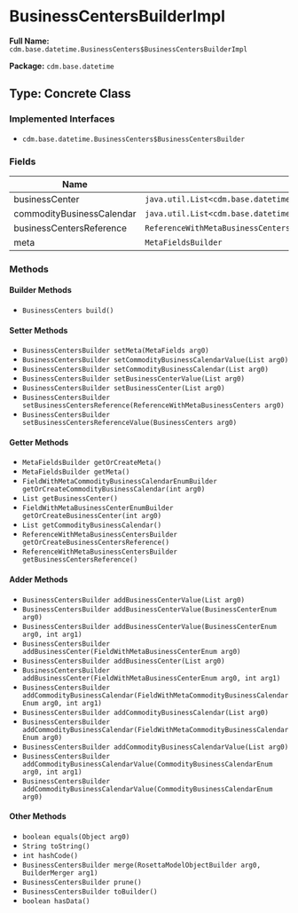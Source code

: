 # BusinessCentersBuilderImpl

**Full Name:** `cdm.base.datetime.BusinessCenters$BusinessCentersBuilderImpl`

**Package:** `cdm.base.datetime`

## Type: Concrete Class

### Implemented Interfaces

- `cdm.base.datetime.BusinessCenters$BusinessCentersBuilder`

### Fields

| Name | Type | Description |
|------|------|-------------|
| businessCenter | `java.util.List<cdm.base.datetime.metafields.FieldWithMetaBusinessCenterEnum$FieldWithMetaBusinessCenterEnumBuilder>` |  |
| commodityBusinessCalendar | `java.util.List<cdm.base.datetime.metafields.FieldWithMetaCommodityBusinessCalendarEnum$FieldWithMetaCommodityBusinessCalendarEnumBuilder>` |  |
| businessCentersReference | `ReferenceWithMetaBusinessCentersBuilder` |  |
| meta | `MetaFieldsBuilder` |  |

### Methods

#### Builder Methods

- `BusinessCenters build()`

#### Setter Methods

- `BusinessCentersBuilder setMeta(MetaFields arg0)`
- `BusinessCentersBuilder setCommodityBusinessCalendarValue(List arg0)`
- `BusinessCentersBuilder setCommodityBusinessCalendar(List arg0)`
- `BusinessCentersBuilder setBusinessCenterValue(List arg0)`
- `BusinessCentersBuilder setBusinessCenter(List arg0)`
- `BusinessCentersBuilder setBusinessCentersReference(ReferenceWithMetaBusinessCenters arg0)`
- `BusinessCentersBuilder setBusinessCentersReferenceValue(BusinessCenters arg0)`

#### Getter Methods

- `MetaFieldsBuilder getOrCreateMeta()`
- `MetaFieldsBuilder getMeta()`
- `FieldWithMetaCommodityBusinessCalendarEnumBuilder getOrCreateCommodityBusinessCalendar(int arg0)`
- `List getBusinessCenter()`
- `FieldWithMetaBusinessCenterEnumBuilder getOrCreateBusinessCenter(int arg0)`
- `List getCommodityBusinessCalendar()`
- `ReferenceWithMetaBusinessCentersBuilder getOrCreateBusinessCentersReference()`
- `ReferenceWithMetaBusinessCentersBuilder getBusinessCentersReference()`

#### Adder Methods

- `BusinessCentersBuilder addBusinessCenterValue(List arg0)`
- `BusinessCentersBuilder addBusinessCenterValue(BusinessCenterEnum arg0)`
- `BusinessCentersBuilder addBusinessCenterValue(BusinessCenterEnum arg0, int arg1)`
- `BusinessCentersBuilder addBusinessCenter(FieldWithMetaBusinessCenterEnum arg0)`
- `BusinessCentersBuilder addBusinessCenter(List arg0)`
- `BusinessCentersBuilder addBusinessCenter(FieldWithMetaBusinessCenterEnum arg0, int arg1)`
- `BusinessCentersBuilder addCommodityBusinessCalendar(FieldWithMetaCommodityBusinessCalendarEnum arg0, int arg1)`
- `BusinessCentersBuilder addCommodityBusinessCalendar(List arg0)`
- `BusinessCentersBuilder addCommodityBusinessCalendar(FieldWithMetaCommodityBusinessCalendarEnum arg0)`
- `BusinessCentersBuilder addCommodityBusinessCalendarValue(List arg0)`
- `BusinessCentersBuilder addCommodityBusinessCalendarValue(CommodityBusinessCalendarEnum arg0, int arg1)`
- `BusinessCentersBuilder addCommodityBusinessCalendarValue(CommodityBusinessCalendarEnum arg0)`

#### Other Methods

- `boolean equals(Object arg0)`
- `String toString()`
- `int hashCode()`
- `BusinessCentersBuilder merge(RosettaModelObjectBuilder arg0, BuilderMerger arg1)`
- `BusinessCentersBuilder prune()`
- `BusinessCentersBuilder toBuilder()`
- `boolean hasData()`

